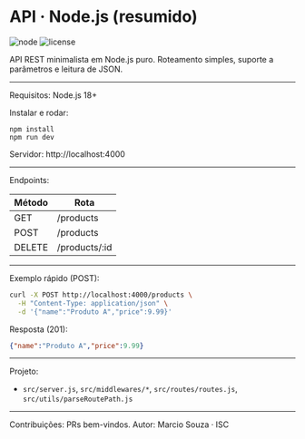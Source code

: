 
# API · Node.js (resumido)

![node](https://img.shields.io/badge/node-%3E%3D18-brightgreen) ![license](https://img.shields.io/badge/license-ISC-blue)

API REST minimalista em Node.js puro. Roteamento simples, suporte a parâmetros e leitura de JSON.

---

Requisitos: Node.js 18+

Instalar e rodar:

```pwsh
npm install
npm run dev
```

Servidor: http://localhost:4000

---

Endpoints:

| Método | Rota |
|--------|------|
| GET    | /products |
| POST   | /products |
| DELETE | /products/:id |

---

Exemplo rápido (POST):

```bash
curl -X POST http://localhost:4000/products \
  -H "Content-Type: application/json" \
  -d '{"name":"Produto A","price":9.99}'
```

Resposta (201):

```json
{"name":"Produto A","price":9.99}
```

---

Projeto:

- `src/server.js`, `src/middlewares/*`, `src/routes/routes.js`, `src/utils/parseRoutePath.js`

---

Contribuições: PRs bem-vindos. Autor: Marcio Souza · ISC
